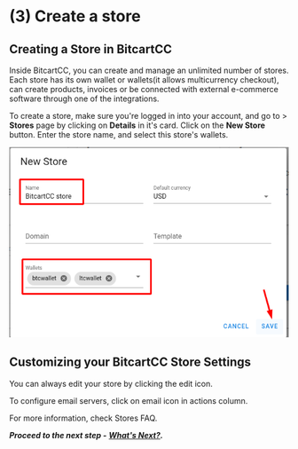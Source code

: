 # \(3\) Create a store

## Creating a Store in BitcartCC <a id="creating-a-store-in-bitcartcc"></a>

Inside BitcartCC, you can create and manage an unlimited number of stores. Each store has its own wallet or wallets\(it allows multicurrency checkout\), can create products, invoices or be connected with external e-commerce software through one of the integrations.

To create a store, make sure you're logged in into your account, and go to &gt; **Stores** page by clicking on **Details** in it's card. Click on the **New Store** button. Enter the store name, and select this store's wallets.

![Create a store](../.gitbook/assets/create_store_guide.png)

## Customizing your BitcartCC Store Settings <a id="customizing-your-bitcartcc-store-settings"></a>

You can always edit your store by clicking the edit icon.

To configure email servers, click on email icon in actions column.

For more information, check Stores FAQ.

_**Proceed to the next step -**_ [_**What's Next?**_](whatsnext.md)_**.**_

